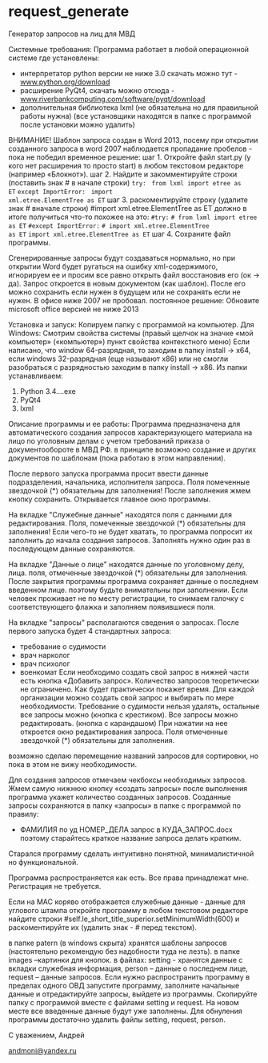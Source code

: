 # request_generate
Генератор запросов на лиц для МВД

Системные требования:
Программа работает в любой операционной системе где установлены:
- интерпретатор python версии не ниже 3.0 скачать можно тут - www.python.org/download 
- расширение PyQt4, скачать можно отсюда - www.riverbankcomputing.com/software/pyqt/download
- дополнительная библиотека lxml (не обязательна но для правильной работы нужна)
(все установщики находятся в папке с программой после установки можно удалить)

ВНИМАНИЕ!
Шаблон запроса создан в Word 2013, посему при открытии созданного запроса в word 2007 наблюдается пропадание пробелов - пока не победил
временное решение: 
шаг 1. Откройте файл start.py (у кого нет расширения то просто start) в любом текстовом редакторе (например «Блокнот»).
шаг 2. Найдите и закомментируйте строки (поставить знак # в начале строки)
<code>try:</code>
<code>    from lxml import etree as ET</code>
<code>except ImportError:</code>
<code>    import xml.etree.ElementTree as ET</code>
шаг 3. раскоментируйте строку (удалите знак # вначале строки)
#import xml.etree.ElementTree as ET</code>
должно в итоге получиться что-то похожее на это:
<code>#try:</code>
<code>#    from lxml import etree as ET</code>
<code>#except ImportError:</code>
<code>#    import xml.etree.ElementTree as ET</code>
<code>import xml.etree.ElementTree as ET</code>
шаг 4. Сохраните файл программы.

Сгенерированные запросы будут создаваться нормально, но при открытии Word будет ругаться на ошибку xml-содержимого, игнорируем ее и просим все равно открыть файл восстановив его (ок -> да). Запрос откроется в новым документом (как шаблон). 
После его можно сохранить если нужен в будущем или не сохранять если не нужен.
В офисе ниже 2007 не пробовал. 
постоянное решение: Обновите microsoft office версией не ниже 2013

Установка и запуск:
Копируем папку с программой на компьютер. 
Для Windows:
Смотрим свойства системы (правый щелчок на значке «мой компьютер» («компьютер») пункт свойства контекстного меню) Если написано, что window 64-разрядная, то заходим в папку install -> x64, если windows 32-разрядная (еще называют х86) или не смогли разобраться с разрядностью заходим в папку install -> x86.
Из папки устанавливаем:
1.	Python 3.4....exe
2.	PyQt4 
3.	lxml

Описание программы и ее работы:
Программа предназначена для автоматического создания запросов характеризующего материала на лицо по уголовным делам с учетом требований приказа о документообороте в МВД РФ. в принципе возможно создание и других документов по шаблонам (пока работаю в этом направлении).

После первого запуска программа просит ввести данные подразделения, начальника, исполнителя запроса. 
Поля помеченные звездочкой (*) обязательны для заполнения! После заполнения жмем кнопку сохранить. Открывается главное окно программы. 

На вкладке "Служебные данные" находятся поля с данными для редактирования. Поля, помеченные звездочкой (*) обязательны для заполнения! Если чего-то не будет хватать, то программа попросит их заполнить до начала создания запросов. Заполнять нужно один раз в последующем данные сохраняются. 

На вкладке "Данные о лице" находятся данные по уголовному делу, лица.
поля, отмеченные звездочкой (*) обязательны для заполнения. После закрытия программы программа сохраняет данные о последнем введенном лице. поэтому будьте внимательны при заполнении. Если человек проживает не по месту регистрации, то снимаем галочку с соответствующего флажка и заполняем появившиеся поля.

На вкладке "запросы" располагаются сведения о запросах. После первого запуска будет 4 стандартных запроса:
- требование о судимости
- врач нарколог
- врач психолог
- военкомат
Если необходимо создать свой запрос в нижней части есть кнопка «Добавить запрос». Количество запросов теоретически не ограничено. Как будет практически покажет время. 
Для каждой организации можно создать свой запрос и выбирать по мере необходимости. 
Требование о судимости нельзя удалять, остальные все запросы можно (кнопка с крестиком). 
Все запросы можно редактировать. (кнопка с карандашом) При нажатии на нее откроется окно редактирования запроса. Поля отмеченные звездочкой (*) обязательны для заполнения. 

возможно сделаю перемещение названий запросов для сортировки, но пока в этом не вижу необходимости. 

Для создания запросов отмечаем чекбоксы необходимых запросов. Жмем самую нижнюю кнопку «создать запросы» после выполнения программа укажет количество созданных запросов.
Созданные запросы сохраняются в папку «запросы» в папке с программой по правилу:
- ФАМИЛИЯ по уд НОМЕР_ДЕЛА запрос в КУДА_ЗАПРОС.docx поэтому старайтесь краткое название запроса делать кратким.

Старался программу сделать интуитивно понятной, минималистичной но функциональной.

Программа распространяется как есть. Все права принадлежат мне. Регистрация не требуется.

Если на MAC коряво отображается служебные данные - данные для углового штампа откройте программу в любом текстовом редакторе
найдите строки #self.le_short_title_superior.setMinimumWidth(600) и раскоментируйте их (удалить знак - # перед текстом).

в папке patern (в windows скрыта) хранятся шаблоны запросов (настоятельно рекомендую без надобности туда не лезть). в папке images –картинки для кнопок. 
в файлах: setting - хранятся данные с вкладки служебная информация, person – данные о последнем лице, request – данные запросов. 
Если нужно распространить программу в пределах одного ОВД запустите программу, заполните начальные данные и отредактируйте запросы, выйдете из программы. Скопируйте папку с программой вместе с файлами setting и request. На новом месте все введенные данные будут уже заполнены. Для обнуления программы достаточно удалить файлы setting, request, person.

С уважением,
Андрей

andmoni@yandex.ru
